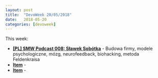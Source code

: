 ```yaml
---
layout: post
title:  "DevoWeek 20/05/2018"
date:   2018-05-20
categories: [devoweek]
---
```


This week:

* **[[PL] SMW Podcast 008: Sławek Sobótka](http://startupmyway.com/smw-podcast-008-slawek-sobotka-budowa-firmy-modele-psychologiczne-mozg-neurofeedback-biohacking-metoda-feldenkraisa/)** - Budowa firmy, modele psychologiczne, mózg, neurofeedback, biohacking, metoda Feldenkraisa
* **[Item]()** - 
* **[Item]()** - 
                            
